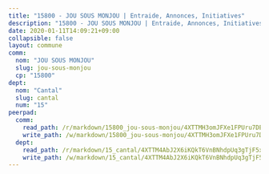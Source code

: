```yaml
---
title: "15800 - JOU SOUS MONJOU | Entraide, Annonces, Initiatives"
description: "15800 - JOU SOUS MONJOU | Entraide, Annonces, Initiatives"
date: 2020-01-11T14:09:21+09:00
collapsible: false
layout: commune
comm:
  nom: "JOU SOUS MONJOU"
  slug: jou-sous-monjou
  cp: "15800"
dept:
  nom: "Cantal"
  slug: cantal
  num: "15"
peerpad:
  comm:
    read_path: /r/markdown/15800_jou-sous-monjou/4XTTMH3omJFXe1FPUru7DEe5dGKvDADBFk12dr2mpMbhh1iPn
    write_path: /w/markdown/15800_jou-sous-monjou/4XTTMH3omJFXe1FPUru7DEe5dGKvDADBFk12dr2mpMbhh1iPn-K3TgULTJaBET36yQV86ak6CmntH2Cw6H3H5JU7ZpYkfRX9oT3H21f9QCq3q8XHAQRi6NEGdKqmg2NeVmfmDWoKHqjwkPodjMYzBfNEBe5LUXcfhxnXyWMHQR9cCtWUczu6UwemR6
  dept:
    read_path: /r/markdown/15_cantal/4XTTM4AbJ2X6iKQkT6VnBNhdpUq3gTjF5xvzeLXgyMbip7oZi
    write_path: /w/markdown/15_cantal/4XTTM4AbJ2X6iKQkT6VnBNhdpUq3gTjF5xvzeLXgyMbip7oZi-K3TgUzLxcVoV3Spfk4WRRT7ns4FZHP5DRn3T5Xt1HAMNkCgdMWpswwmyZFy1f4TzqjHqM6bwRLmH4WDVWsNZdM34scPnnmiNG41mKcAmEspoSpDYQr7FHqoFAfy15CJrkSEmsoqS
---
```


